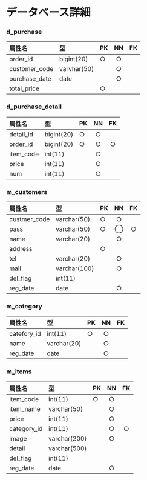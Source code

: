# データベース詳細
### d_purchase

|属性名|型|PK|NN|FK|
|:---|:-|:-|:-:|:-:|
|order_id|bigint(20)|○|○||
|customer_code|varvhar(50)||○||
|ourchase_date|date||○||
|total_price||○||

### d_purchase_detail
|属性名|型|PK|NN|FK|
|:---|:-|:-|:-:|:-:|
|detail_id|bigint(20)|○|○||
|order_id|bigint(20)|○|○|○|
|item_code|int(11)||○||
|price|int(11)||○||
|num|int(11)||○||

### m_customers
|属性名|型|PK|NN|FK|
|:---|:-|:-|:-:|:-:|
|custmer_code|varchar(50)|○|○||
|pass|varchar(50)|○|◯|○|
|name|varchar(20)||○||
|address||○||
|tel|varchar(20)||○||
|mail|varchar(100)||○||
|del_flag|int(11)||||
|reg_date|date||○||

### m_category
|属性名|型|PK|NN|FK|
|:---|:-|:-|:-:|:-:|
|catefory_id|int(11)|○|○||
|name|varchar(20)||○||
|reg_date|date||○||

### m_items
|属性名|型|PK|NN|FK|
|:---|:-|:-|:-:|:-:|
|item_code|int(11)|○|○||
|item_name|varchar(50)||○||
|price|int(11)||○||
|category_id|int(11)||○|○|
|image|varchar(200)||○||
|detail|varchar(500)||||
|del_flag|int(11)||||
|reg_date|date||○||6
